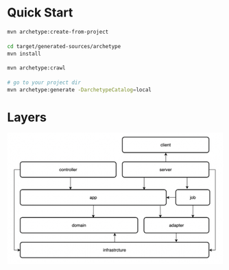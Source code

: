 
# Quick Start

```bash
mvn archetype:create-from-project

cd target/generated-sources/archetype
mvn install

mvn archetype:crawl

# go to your project dir
mvn archetype:generate -DarchetypeCatalog=local
```

# Layers

![layers](./doc/img/layers.png)
